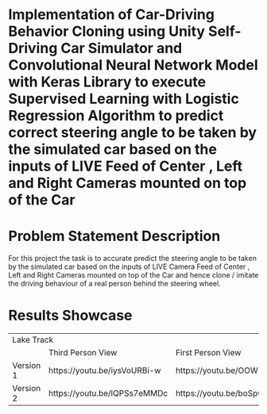 # Implementation of Car-Driving Behavior Cloning using Unity Self-Driving Car Simulator and Convolutional Neural Network Model with Keras Library to execute Supervised Learning with Logistic Regression Algorithm to predict correct steering angle to be taken by the simulated car based on the inputs of LIVE Feed of Center , Left and Right Cameras mounted on top of the Car 

# Problem Statement Description
For this project the task is to accurate predict the steering angle to be taken by the simulated car based on the inputs of LIVE Camera Feed of Center , Left and Right Cameras mounted on top of the Car and hence clone / imitate the driving behaviour of a real person behind the steering wheel.

# Results Showcase
<table>
  <tr>
    <td colspan="3">         Lake Track          </td>
  </tr>
  <tr>
    <td> </td>
    <td>Third Person View</td>
    <td>First Person View</td>
  </tr>
  <tr>
    <td>Version 1</td>
    <td>https://youtu.be/iysVoURBi-w</td>
    <td>https://youtu.be/OOWMpntXZdo</td>
  </tr>
  <tr>
    <td>Version 2</td>
    <td>https://youtu.be/lQPSs7eMMDc</td>
    <td>https://youtu.be/boSpQ0HSPIQ</td>
  </tr>
</table>
